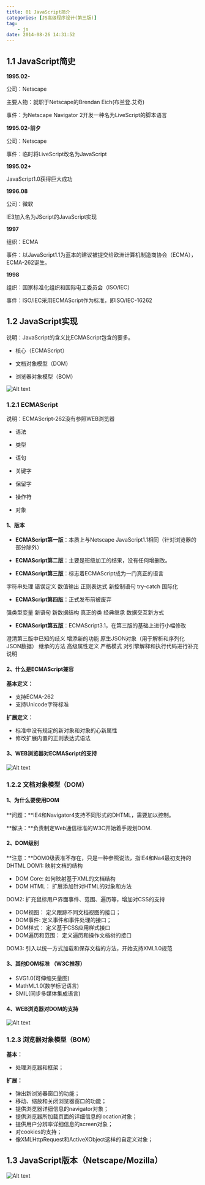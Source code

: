 ```yaml
---
title: 01 JavaScript简介
categories: [JS高级程序设计(第三版)]
tag:
    - js
date: 2014-08-26 14:31:52
---
```



## 1.1    JavaScript简史

**1995.02-**

公司：Netscape

主要人物：就职于Netscape的Brendan Eich(布兰登.艾奇)

事件：为Netscape Navigator 2开发一种名为LiveScript的脚本语言

**1995.02-前夕**

公司：Netscape


事件：临时将LiveScript改名为JavaScript

**1995.02+**

JavaScript1.0获得巨大成功

**1996.08**

公司：微软

IE3加入名为JScript的JavaScript实现

**1997**

组织：ECMA

事件：以JavaScript1.1为蓝本的建议被提交给欧洲计算机制造商协会（ECMA），ECMA-262诞生。

**1998**

组织：国家标准化组织和国际电工委员会（ISO/IEC）

事件：ISO/IEC采用ECMAScript作为标准，即ISO/IEC-16262

## 1.2    JavaScript实现

说明：JavaScript的含义比ECMAScript包含的要多。

- 核心（ECMAScript）

- 文档对象模型（DOM）

- 浏览器对象模型（BOM）

![Alt text](http://cdn.mengqingshen.com/1450418191884.png)

###  1.2.1    ECMAScript

说明：ECMAScript-262没有参照WEB浏览器

- 语法

- 类型

- 语句

- 关键字

- 保留字

- 操作符

- 对象
#### 1、版本

-  **ECMAScript第一版**：本质上与Netscape JavaScript1.1相同（针对浏览器的部分除外）

-  **ECMAScript第二版**：主要是班级加工的结果，没有任何增删改。

-  **ECMAScript第三版**：标志着ECMAScript成为一门真正的语言

字符串处理
错误定义
数值输出
正则表达式
新控制语句
try-catch
国际化


-  **ECMAScript第四版**：正式发布前被废弃

强类型变量
新语句
新数据结构
真正的类
经典继承
数据交互新方式   

-  **ECMAScript第五版**：ECMAScript3.1，在第三版的基础上进行小幅修改   

澄清第三版中已知的歧义
增添新的功能
原生JSON对象（用于解析和序列化JSON数据）
继承的方法
高级属性定义
严格模式
对引擎解释和执行代码进行补充说明

#### 2、什么是ECMAScript兼容

**基本定义：**
- 支持ECMA-262
- 支持Unicode字符标准

**扩展定义：**

- 标准中没有规定的新对象和对象的心新属性
- 修改扩展内置的正则表达式语法

#### 3、WEB浏览器对ECMAScript的支持

![Alt text](http://cdn.mengqingshen.com/1450418168335.png)

### 1.2.2    文档对象模型（DOM）

#### 1、为什么要使用DOM

**问题：**IE4和Navigator4支持不同形式的DHTML，需要加以控制。

**解决：**负责制定Web通信标准的W3C开始着手规划DOM.

#### 2、DOM级别
**注意：**DOM0级表准不存在，只是一种参照说法，指IE4和Na4最初支持的DHTML
DOM1:    映射文档的结构

- DOM Core:    如何映射基于XML的文档结构
- DOM HTML：    扩展添加针对HTML的对象和方法


DOM2:    扩充鼠标用户界面事件、范围、遍历等，增加对CSS的支持

- DOM视图：    定义跟踪不同文档视图的接口；
- DOM事件:    定义事件和事件处理的接口；
- DOM样式：    定义基于CSS应用样式接口
- DOM遍历和范围：    定义遍历和操作文档树的接口


DOM3:    引入以统一方式加载和保存文档的方法，开始支持XML1.0规范

#### 3、其他DOM标准 （W3C推荐）

- SVG1.0(可伸缩矢量图)   
- MathML1.0(数学标记语言)
- SMIL(同步多媒体集成语言)

#### 4、WEB浏览器对DOM的支持
![Alt text](http://cdn.mengqingshen.com/1450418504322.png)

### 1.2.3    浏览器对象模型（BOM）
**基本：**

- 处理浏览器和框架；

**扩展：**

- 弹出新浏览器窗口的功能；
- 移动、缩放和关闭浏览器窗口的功能；
- 提供浏览器详细信息的navigator对象；
- 提供浏览器所加载页面的详细信息的location对象；
- 提供用户分辨率详细信息的screen对象；
- 对cookies的支持；
- 像XMLHttpRequest和ActiveXObject这样的自定义对象；


## 1.3    JavaScript版本（Netscape/Mozilla）
![Alt text](http://cdn.mengqingshen.com/1450426145664.png)


























